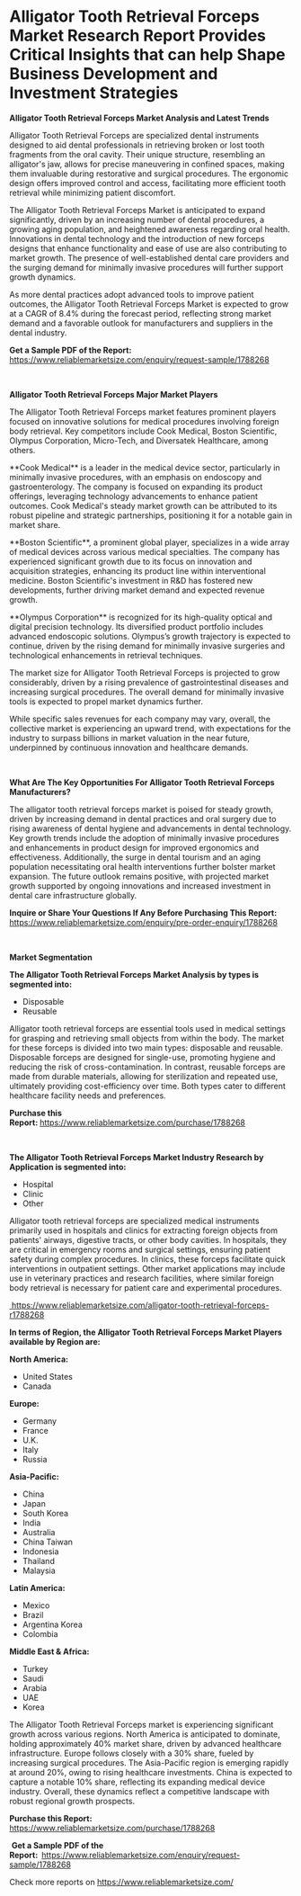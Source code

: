 <p><h1>Alligator Tooth Retrieval Forceps Market Research Report Provides Critical Insights that can help Shape Business Development and Investment Strategies</h1></p><p><strong>Alligator Tooth Retrieval Forceps Market Analysis and Latest Trends</strong></p>
<p><p>Alligator Tooth Retrieval Forceps are specialized dental instruments designed to aid dental professionals in retrieving broken or lost tooth fragments from the oral cavity. Their unique structure, resembling an alligator's jaw, allows for precise maneuvering in confined spaces, making them invaluable during restorative and surgical procedures. The ergonomic design offers improved control and access, facilitating more efficient tooth retrieval while minimizing patient discomfort.</p><p>The Alligator Tooth Retrieval Forceps Market is anticipated to expand significantly, driven by an increasing number of dental procedures, a growing aging population, and heightened awareness regarding oral health. Innovations in dental technology and the introduction of new forceps designs that enhance functionality and ease of use are also contributing to market growth. The presence of well-established dental care providers and the surging demand for minimally invasive procedures will further support growth dynamics.</p><p>As more dental practices adopt advanced tools to improve patient outcomes, the Alligator Tooth Retrieval Forceps Market is expected to grow at a CAGR of 8.4% during the forecast period, reflecting strong market demand and a favorable outlook for manufacturers and suppliers in the dental industry.</p></p>
<p><strong>Get a Sample PDF of the Report:&nbsp;</strong> <a href="https://www.reliablemarketsize.com/enquiry/request-sample/1788268?utm_campaign=1932&utm_medium=2&utm_source=Github&utm_content=ia&utm_term=05032025&utm_id=alligator-tooth-retrieval-forceps">https://www.reliablemarketsize.com/enquiry/request-sample/1788268</a></p>
<p>&nbsp;</p>
<p><strong>Alligator Tooth Retrieval Forceps Major Market Players</strong></p>
<p><p>The Alligator Tooth Retrieval Forceps market features prominent players focused on innovative solutions for medical procedures involving foreign body retrieval. Key competitors include Cook Medical, Boston Scientific, Olympus Corporation, Micro-Tech, and Diversatek Healthcare, among others.</p><p>**Cook Medical** is a leader in the medical device sector, particularly in minimally invasive procedures, with an emphasis on endoscopy and gastroenterology. The company is focused on expanding its product offerings, leveraging technology advancements to enhance patient outcomes. Cook Medical's steady market growth can be attributed to its robust pipeline and strategic partnerships, positioning it for a notable gain in market share.</p><p>**Boston Scientific**, a prominent global player, specializes in a wide array of medical devices across various medical specialties. The company has experienced significant growth due to its focus on innovation and acquisition strategies, enhancing its product line within interventional medicine. Boston Scientific's investment in R&D has fostered new developments, further driving market demand and expected revenue growth.</p><p>**Olympus Corporation** is recognized for its high-quality optical and digital precision technology. Its diversified product portfolio includes advanced endoscopic solutions. Olympus’s growth trajectory is expected to continue, driven by the rising demand for minimally invasive surgeries and technological enhancements in retrieval techniques.</p><p>The market size for Alligator Tooth Retrieval Forceps is projected to grow considerably, driven by a rising prevalence of gastrointestinal diseases and increasing surgical procedures. The overall demand for minimally invasive tools is expected to propel market dynamics further.</p><p>While specific sales revenues for each company may vary, overall, the collective market is experiencing an upward trend, with expectations for the industry to surpass billions in market valuation in the near future, underpinned by continuous innovation and healthcare demands.</p></p>
<p>&nbsp;</p>
<p><strong>What Are The Key Opportunities For Alligator Tooth Retrieval Forceps Manufacturers?</strong></p>
<p><p>The alligator tooth retrieval forceps market is poised for steady growth, driven by increasing demand in dental practices and oral surgery due to rising awareness of dental hygiene and advancements in dental technology. Key growth trends include the adoption of minimally invasive procedures and enhancements in product design for improved ergonomics and effectiveness. Additionally, the surge in dental tourism and an aging population necessitating oral health interventions further bolster market expansion. The future outlook remains positive, with projected market growth supported by ongoing innovations and increased investment in dental care infrastructure globally.</p></p>
<p><strong>Inquire or Share Your Questions If Any Before Purchasing This Report:</strong> <a href="https://www.reliablemarketsize.com/enquiry/pre-order-enquiry/1788268?utm_campaign=1932&utm_medium=2&utm_source=Github&utm_content=ia&utm_term=05032025&utm_id=alligator-tooth-retrieval-forceps">https://www.reliablemarketsize.com/enquiry/pre-order-enquiry/1788268</a></p>
<p>&nbsp;</p>
<p><strong>Market Segmentation</strong></p>
<p><strong>The Alligator Tooth Retrieval Forceps Market Analysis by types is segmented into:</strong></p>
<p><ul><li>Disposable</li><li>Reusable</li></ul></p>
<p><p>Alligator tooth retrieval forceps are essential tools used in medical settings for grasping and retrieving small objects from within the body. The market for these forceps is divided into two main types: disposable and reusable. Disposable forceps are designed for single-use, promoting hygiene and reducing the risk of cross-contamination. In contrast, reusable forceps are made from durable materials, allowing for sterilization and repeated use, ultimately providing cost-efficiency over time. Both types cater to different healthcare facility needs and preferences.</p></p>
<p><strong>Purchase this Report:&nbsp;</strong><a href="https://www.reliablemarketsize.com/purchase/1788268?utm_campaign=1932&utm_medium=2&utm_source=Github&utm_content=ia&utm_term=05032025&utm_id=alligator-tooth-retrieval-forceps">https://www.reliablemarketsize.com/purchase/1788268</a></p>
<p>&nbsp;</p>
<p><strong>The Alligator Tooth Retrieval Forceps Market Industry Research by Application is segmented into:</strong></p>
<p><ul><li>Hospital</li><li>Clinic</li><li>Other</li></ul></p>
<p><p>Alligator tooth retrieval forceps are specialized medical instruments primarily used in hospitals and clinics for extracting foreign objects from patients' airways, digestive tracts, or other body cavities. In hospitals, they are critical in emergency rooms and surgical settings, ensuring patient safety during complex procedures. In clinics, these forceps facilitate quick interventions in outpatient settings. Other market applications may include use in veterinary practices and research facilities, where similar foreign body retrieval is necessary for patient care and experimental procedures.</p></p>
<p><a href="https://www.reliablemarketsize.com/alligator-tooth-retrieval-forceps-r1788268?utm_campaign=1932&utm_medium=2&utm_source=Github&utm_content=ia&utm_term=05032025&utm_id=alligator-tooth-retrieval-forceps">&nbsp;https://www.reliablemarketsize.com/alligator-tooth-retrieval-forceps-r1788268</a></p>
<p><strong>In terms of Region, the Alligator Tooth Retrieval Forceps Market Players available by Region are:</strong></p>
<p>
    <p> <strong> North America: </strong>
        <ul>
            <li>United States</li>
            <li>Canada</li>
        </ul>
        </p> 
    <p> <strong> Europe: </strong>
        <ul>
            <li>Germany</li>
            <li>France</li>
            <li>U.K.</li>
            <li>Italy</li>
            <li>Russia</li>
        </ul>
        </p> 
    <p> <strong> Asia-Pacific: </strong>
        <ul>
            <li>China</li>
            <li>Japan</li>
            <li>South Korea</li>
            <li>India</li>
            <li>Australia</li>
            <li>China Taiwan</li>
            <li>Indonesia</li>
            <li>Thailand</li>
            <li>Malaysia</li>
        </ul>
        </p> 
    <p> <strong> Latin America: </strong>
        <ul>
            <li>Mexico</li>
            <li>Brazil</li>
            <li>Argentina Korea</li>
            <li>Colombia</li>
        </ul>
        </p> 
    <p> <strong> Middle East & Africa: </strong>
        <ul>
            <li>Turkey</li>
            <li>Saudi</li>
            <li>Arabia</li>
            <li>UAE</li>
            <li>Korea</li>
        </ul>
    </p>
    </p>
<p><p>The Alligator Tooth Retrieval Forceps market is experiencing significant growth across various regions. North America is anticipated to dominate, holding approximately 40% market share, driven by advanced healthcare infrastructure. Europe follows closely with a 30% share, fueled by increasing surgical procedures. The Asia-Pacific region is emerging rapidly at around 20%, owing to rising healthcare investments. China is expected to capture a notable 10% share, reflecting its expanding medical device industry. Overall, these dynamics reflect a competitive landscape with robust regional growth prospects.</p></p>
<p><strong>Purchase this Report: </strong><a href="https://www.reliablemarketsize.com/purchase/1788268?utm_campaign=1932&utm_medium=2&utm_source=Github&utm_content=ia&utm_term=05032025&utm_id=alligator-tooth-retrieval-forceps">https://www.reliablemarketsize.com/purchase/1788268</a></p>
<p>&nbsp;<strong>Get a Sample PDF of the Report:&nbsp;&nbsp;</strong><a href="https://www.reliablemarketsize.com/enquiry/request-sample/1788268?utm_campaign=1932&utm_medium=2&utm_source=Github&utm_content=ia&utm_term=05032025&utm_id=alligator-tooth-retrieval-forceps">https://www.reliablemarketsize.com/enquiry/request-sample/1788268</a></p>
<p><strong></strong></p>
<p>Check more reports on <a href="https://www.reliablemarketsize.com/?utm_campaign=1932&utm_medium=2&utm_source=Github&utm_content=ia&utm_term=05032025&utm_id=alligator-tooth-retrieval-forceps">https://www.reliablemarketsize.com/</a></p>